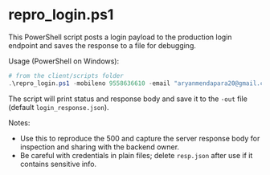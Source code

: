 # repro_login.ps1

This PowerShell script posts a login payload to the production login endpoint and saves the response to a file for debugging.

Usage (PowerShell on Windows):

```powershell
# from the client/scripts folder
.\repro_login.ps1 -mobileno 9558636610 -email "aryanmendapara20@gmail.com" -password "aryan@2302" -out "resp.json"
```

The script will print status and response body and save it to the `-out` file (default `login_response.json`).

Notes:
- Use this to reproduce the 500 and capture the server response body for inspection and sharing with the backend owner.
- Be careful with credentials in plain files; delete `resp.json` after use if it contains sensitive info.
